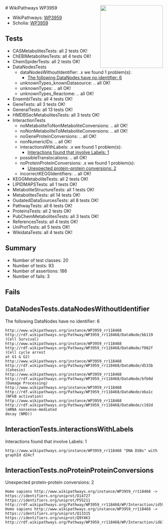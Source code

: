 <img style="float: right; width: 200px" src="https://upload.wikimedia.org/wikipedia/commons/thumb/8/83/Wplogo_with_text_500.png/640px-Wplogo_with_text_500.png" />
# WikiPathways WP3959

* WikiPathways: [WP3959](https://wikipathways.org/pathways/WP3959)
* Scholia: [WP3959](https://scholia.toolforge.org/wikipathways/WP3959)
## Tests
* CASMetabolitesTests: all 2 tests OK!
* ChEBIMetabolitesTests: all 4 tests OK!
* ChemSpiderTests: all 2 tests OK!
* DataNodesTests
    * dataNodesWithoutIdentifier: .x we found 1 problem(s):
        * [The following DataNodes have no identifier: 6](#d2d32fa5)
    * unknownTypes_knownDatasource: .. all OK!
    * unknownTypes: .. all OK!
    * unknownTypes_Reactome: .. all OK!
* EnsemblTests: all 4 tests OK!
* GeneTests: all 3 tests OK!
* GeneralTests: all 13 tests OK!
* HMDBSecMetabolitesTests: all 3 tests OK!
* InteractionTests
    * noMetaboliteToNonMetaboliteConversions: .. all OK!
    * noNonMetaboliteToMetaboliteConversions: .. all OK!
    * noGeneProteinConversions: .. all OK!
    * nonNumericIDs: .. all OK!
    * interactionsWithLabels: .x we found 1 problem(s):
        * [Interactions found that involve Labels: 1](#630d2678)
    * possibleTranslocations: .. all OK!
    * noProteinProteinConversions: .x we found 1 problem(s):
        * [Unexpected protein-protein conversions: 2](#2cf74678)
    * incorrectKEGGIdentifiers: .. all OK!
* KEGGMetaboliteTests: all 2 tests OK!
* LIPIDMAPSTests: all 1 tests OK!
* MetaboliteStructureTests: all 1 tests OK!
* MetabolitesTests: all 14 tests OK!
* OudatedDataSourcesTests: all 8 tests OK!
* PathwayTests: all 6 tests OK!
* ProteinsTests: all 2 tests OK!
* PubChemMetabolitesTests: all 3 tests OK!
* ReferencesTests: all 4 tests OK!
* UniProtTests: all 5 tests OK!
* WikidataTests: all 4 tests OK!


## Summary

* Number of test classes: 20
* Number of tests: 93
* Number of assertions: 186
* Number of fails: 3

## Fails

<a name="d2d32fa5" />

## DataNodesTests.dataNodesWithoutIdentifier

The following DataNodes have no identifier: 6
```
http://www.wikipathways.org/instance/WP3959_rr118468 http://rdf.wikipathways.org/Pathway/WP3959_rr118468/DataNode/bb119 (Cell Survival)
http://www.wikipathways.org/instance/WP3959_rr118468 http://rdf.wikipathways.org/Pathway/WP3959_rr118468/DataNode/f082f (Cell cycle arrest
at G1 & G2)
http://www.wikipathways.org/instance/WP3959_rr118468 http://rdf.wikipathways.org/Pathway/WP3959_rr118468/DataNode/d533b (Cohesin)
http://www.wikipathways.org/instance/WP3959_rr118468 http://rdf.wikipathways.org/Pathway/WP3959_rr118468/DataNode/bfb0d (Damage Processing)
http://www.wikipathways.org/instance/WP3959_rr118468 http://rdf.wikipathways.org/Pathway/WP3959_rr118468/DataNode/eba1c (NFkB activation)
http://www.wikipathways.org/instance/WP3959_rr118468 http://rdf.wikipathways.org/Pathway/WP3959_rr118468/DataNode/c192d (mRNA nonsense-mediated
decay (NMD))
```

<a name="630d2678" />

## InteractionTests.interactionsWithLabels

Interactions found that involve Labels: 1
```
http://www.wikipathways.org/instance/WP3959_rr118468 "DNA DSBs" with graphId d24cf
```

<a name="2cf74678" />

## InteractionTests.noProteinProteinConversions

Unexpected protein-protein conversions: 2
```
Homo sapiens http://www.wikipathways.org/instance/WP3959_rr118468 -> https://identifiers.org/uniprot/O14727 https://identifiers.org/uniprot/P55211 http://rdf.wikipathways.org/Pathway/WP3959_rr118468/WP/Interaction/id59d277cc
Homo sapiens http://www.wikipathways.org/instance/WP3959_rr118468 -> https://identifiers.org/uniprot/Q13315 https://identifiers.org/uniprot/Q9Y4K3 http://rdf.wikipathways.org/Pathway/WP3959_rr118468/WP/Interaction/idb7a51c21
```

